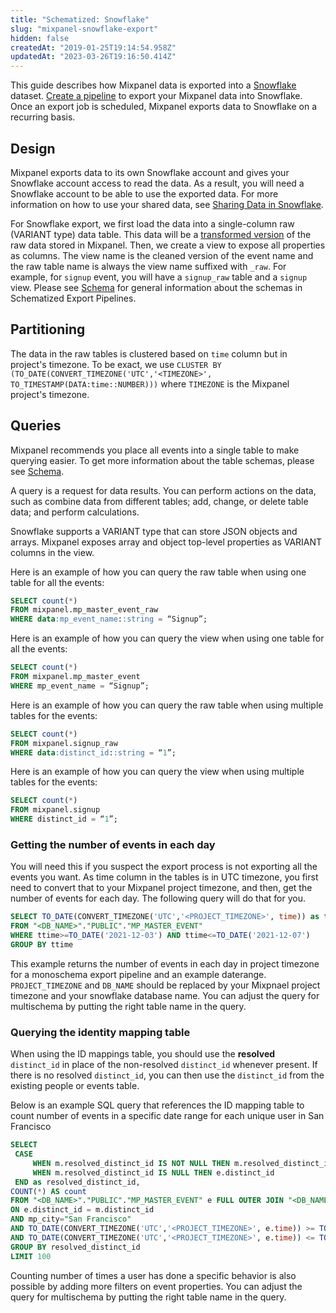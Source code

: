 ```yaml
---
title: "Schematized: Snowflake"
slug: "mixpanel-snowflake-export"
hidden: false
createdAt: "2019-01-25T19:14:54.958Z"
updatedAt: "2023-03-26T19:16:50.414Z"
---
```

This guide describes how Mixpanel data is exported into a [Snowflake](https://docs.snowflake.net/manuals/user-guide-getting-started.html) dataset. [Create a pipeline](ref:create-warehouse-pipeline) to export your Mixpanel data into Snowflake. Once an export job is scheduled, Mixpanel exports data to Snowflake on a recurring basis. 

## Design

Mixpanel exports data to its own Snowflake account and gives your Snowflake account access to read the data. As a result, you will need a Snowflake account to be able to use the exported data. For more information on how to use your shared data, see [Sharing Data in Snowflake](https://docs.snowflake.net/manuals/user-guide-data-share.html). 

For Snowflake export, we first load the data into a single-column raw (VARIANT type) data table. This data will be a [transformed version](doc:schematized-export-pipeline#section-transformation-rules) of the raw data stored in Mixpanel. Then, we create a view to expose all properties as columns. The view name is the cleaned version of the event name and the raw table name is always the view name suffixed with `_raw`. For example, for `signup` event, you will have a `signup_raw` table and a `signup` view. Please see [Schema](doc:schematized-export-pipeline#schema) for general information about the schemas in Schematized Export Pipelines. 

## Partitioning

The data in the raw tables is clustered based on `time` column but in project's timezone. To be exact, we use `CLUSTER BY (TO_DATE(CONVERT_TIMEZONE('UTC','<TIMEZONE>', TO_TIMESTAMP(DATA:time::NUMBER)))` where `TIMEZONE` is the Mixpanel project's timezone.

## Queries

Mixpanel recommends you place all events into a single table to make querying easier. To get more information about the table schemas, please see [Schema](doc:schematized-export-pipeline#schema). 

A query is a request for data results. You can perform actions on the data, such as combine data from different tables; add, change, or delete table data; and perform calculations.

Snowflake supports a VARIANT type that can store JSON objects and arrays. Mixpanel exposes array and object top-level properties as VARIANT columns in the view.

Here is an example of how you can query the raw table when using one table for all the events:

```sql
SELECT count(*)
FROM mixpanel.mp_master_event_raw
WHERE data:mp_event_name::string = “Signup”;
```



Here is an example of how you can query the view when using one table for all the events:

```sql
SELECT count(*)
FROM mixpanel.mp_master_event
WHERE mp_event_name = “Signup”;
```



Here is an example of how you can query the raw table when using multiple tables for the events:

```sql
SELECT count(*)
FROM mixpanel.signup_raw
WHERE data:distinct_id::string = “1”;
```



Here is an example of how you can query the view when using multiple tables for the events:

```sql
SELECT count(*)
FROM mixpanel.signup
WHERE distinct_id = “1”;
```



### Getting the number of events in each day

You will need this if you suspect the export process is not exporting all the events you want. As time column in the tables is in UTC timezone, you first need to convert that to your Mixpanel project timezone, and then, get the number of events for each day. The following query will do that for you.

```sql
SELECT TO_DATE(CONVERT_TIMEZONE('UTC','<PROJECT_TIMEZONE>', time)) as ttime, count(*) 
FROM "<DB_NAME>"."PUBLIC"."MP_MASTER_EVENT"
WHERE ttime>=TO_DATE('2021-12-03') AND ttime<=TO_DATE('2021-12-07')
GROUP BY ttime
```



This example returns the number of events in each day in project timezone for a monoschema export pipeline and an example daterange. `PROJECT_TIMEZONE` and `DB_NAME` should be replaced by your Mixpnael project timezone and your snowflake database name. You can adjust the query for multischema by putting the right table name in the query.

### Querying the identity mapping table

When using the ID mappings table, you should use the **resolved** `distinct_id` in place of the non-resolved `distinct_id` whenever present. If there is no resolved `distinct_id`, you can then use the `distinct_id` from the existing people or events table.

Below is an example SQL query that references the ID mapping table to count number of events in a specific date range for each unique user in San Francisco

```sql
SELECT
 CASE
     WHEN m.resolved_distinct_id IS NOT NULL THEN m.resolved_distinct_id
     WHEN m.resolved_distinct_id IS NULL THEN e.distinct_id
 END as resolved_distinct_id,
COUNT(*) AS count
FROM "<DB_NAME>"."PUBLIC"."MP_MASTER_EVENT" e FULL OUTER JOIN "<DB_NAME>"."PUBLIC"."MP_IDENTITY_MAPPINGS_DATA" m
ON e.distinct_id = m.distinct_id
AND mp_city="San Francisco"
AND TO_DATE(CONVERT_TIMEZONE('UTC','<PROJECT_TIMEZONE>', e.time)) >= TO_DATE("2020-04-01")
AND TO_DATE(CONVERT_TIMEZONE('UTC','<PROJECT_TIMEZONE>', e.time)) <= TO_DATE("2020-04-03")
GROUP BY resolved_distinct_id
LIMIT 100
```

Counting number of times a user has done a specific behavior is also possible by adding more filters on event properties. You can adjust the query for multischema by putting the right table name in the query.
